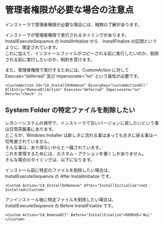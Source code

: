 # 管理者権限が必要な場合の注意点

インストーラで管理者権限が必要な場合には、暗黙の了解があります。

インストーラが管理者権限で実行されるタイミングがあります。
InstallExecuteSequence の InstallInitialize から　InstallFinalize の区間というように、限定されています。  
これに加えて、インストールファイルがコピーされる前に実行したいのか、削除される前に実行したいのか、制約を受けます。  

また、管理者権限で実行するためには、CustomAction に対して Execute="deferred" 及び Impersonate="no" という属性が必要です。

```
<CustomAction Id="CA_InstallOnRemove" BinaryKey="CustomActionDll" DllEntry="RemoveDllAction" Execute="deferred" Impersonate="no" Return="check" />
```

## System Folder の特定ファイルを削除したい
レガシーシステムの保守で、インストーラで古いバージョンに戻したいという事は日常茶飯事にあります。  
ところが、Windows Installer は新しきに流れる事はあっても古きに戻る事は一切考慮されていません。  
そんな事は、あり得ないからと一蹴されています。  
これを実現するためには、カスタム・アクションを書くしかありません。  
そんな場合のタイミングは、以下になります。  

インストール前に特定のファイルを削除したい場合は、InstallExecuteSequence の After InstallInitialize です。
```
<Custom Action="CA_InstallOnRemove" After="InstallInitialize">not Installed</Custom>
```

アンインストール後に特定ファイルを削除したい場合は、InstallExecuteSequence の Before InstallFinalize です。
```
<Custom Action="CA_RemoveDll" Before="InstallFinalize">REMOVE="ALL"</Custom>
```
